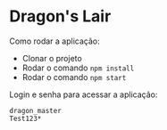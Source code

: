 # Dragon's Lair

Como rodar a aplicação:
* Clonar o projeto
* Rodar o comando `npm install`
* Rodar o comando `npm start`

Login e senha para acessar a aplicação:

```
dragon_master
Test123*
```
